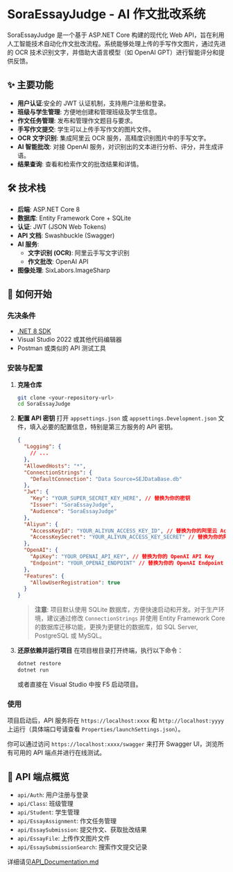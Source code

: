 # SoraEssayJudge - AI 作文批改系统

SoraEssayJudge 是一个基于 ASP.NET Core 构建的现代化 Web API，旨在利用人工智能技术自动化作文批改流程。系统能够处理上传的手写作文图片，通过先进的 OCR 技术识别文字，并借助大语言模型（如 OpenAI GPT）进行智能评分和提供反馈。

## ✨ 主要功能

- **用户认证**:安全的 JWT 认证机制，支持用户注册和登录。
- **班级与学生管理**: 方便地创建和管理班级及学生信息。
- **作文任务管理**: 发布和管理作文题目与要求。
- **手写作文提交**: 学生可以上传手写作文的图片文件。
- **OCR 文字识别**: 集成阿里云 OCR 服务，高精度识别图片中的手写文字。
- **AI 智能批改**: 对接 OpenAI 服务，对识别出的文本进行分析、评分，并生成评语。
- **结果查询**: 查看和检索作文的批改结果和详情。

## 🛠️ 技术栈

- **后端**: ASP.NET Core 8
- **数据库**: Entity Framework Core + SQLite
- **认证**: JWT (JSON Web Tokens)
- **API 文档**: Swashbuckle (Swagger)
- **AI 服务**:
  - **文字识别 (OCR)**: 阿里云手写文字识别
  - **作文批改**: OpenAI API
- **图像处理**: SixLabors.ImageSharp

## 🚀 如何开始

### 先决条件

- [.NET 8 SDK](https://dotnet.microsoft.com/download/dotnet/8.0)
- Visual Studio 2022 或其他代码编辑器
- Postman 或类似的 API 测试工具

### 安装与配置

1.  **克隆仓库**
    ```bash
    git clone <your-repository-url>
    cd SoraEssayJudge
    ```

2.  **配置 API 密钥**
    打开 `appsettings.json` 或 `appsettings.Development.json` 文件，填入必要的配置信息，特别是第三方服务的 API 密钥。

    ```json
    {
      "Logging": {
        // ...
      },
      "AllowedHosts": "*",
      "ConnectionStrings": {
        "DefaultConnection": "Data Source=SEJDataBase.db"
      },
      "Jwt": {
        "Key": "YOUR_SUPER_SECRET_KEY_HERE", // 替换为你的密钥
        "Issuer": "SoraEssayJudge",
        "Audience": "SoraEssayJudge"
      },
      "Aliyun": {
        "AccessKeyId": "YOUR_ALIYUN_ACCESS_KEY_ID", // 替换为你的阿里云 AccessKeyId
        "AccessKeySecret": "YOUR_ALIYUN_ACCESS_KEY_SECRET" // 替换为你的阿里云 AccessKeySecret
      },
      "OpenAI": {
        "ApiKey": "YOUR_OPENAI_API_KEY", // 替换为你的 OpenAI API Key
        "Endpoint": "YOUR_OPENAI_ENDPOINT" // 替换为你的 OpenAI Endpoint
      },
      "Features": {
        "AllowUserRegistration": true
      }
    }
    ```

    > **注意**: 项目默认使用 SQLite 数据库，方便快速启动和开发。对于生产环境，建议通过修改 `ConnectionStrings` 并使用 Entity Framework Core 的数据库迁移功能，更换为更健壮的数据库，如 SQL Server, PostgreSQL 或 MySQL。

3.  **还原依赖并运行项目**
    在项目根目录打开终端，执行以下命令：
    ```bash
    dotnet restore
    dotnet run
    ```
    或者直接在 Visual Studio 中按 F5 启动项目。

### 使用

项目启动后，API 服务将在 `https://localhost:xxxx` 和 `http://localhost:yyyy` 上运行（具体端口号请查看 `Properties/launchSettings.json`）。

你可以通过访问 `https://localhost:xxxx/swagger` 来打开 Swagger UI，浏览所有可用的 API 端点并进行在线测试。

## 📖 API 端点概览

- `api/Auth`: 用户注册与登录
- `api/Class`: 班级管理
- `api/Student`: 学生管理
- `api/EssayAssignment`: 作文任务管理
- `api/EssaySubmission`: 提交作文、获取批改结果
- `api/EssayFile`: 上传作文图片文件
- `api/EssaySubmissionSearch`: 搜索作文提交记录

详细请见[API_Documentation.md](./API_Documentation.md)
